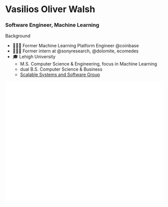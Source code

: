# Vasilios Oliver Walsh
### Software Engineer, Machine Learning
Background
- 👨🏼‍💻 Former Machine Learning Platform Engineer @coinbase
- 👨🏼‍💻 Former intern at @sonyresearch, @dolomite, ecomedes
- 🎓 Lehigh University
  - M.S. Computer Science & Engineering, focus in Machine Learning
  - dual B.S. Computer Science & Business
  - [Scalable Systems and Software Group](https://sss.cse.lehigh.edu/)

![Metrics](/github-metrics.svg)
